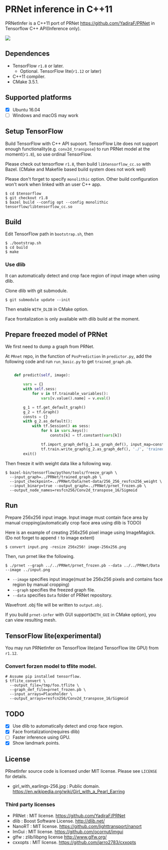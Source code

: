 # PRNet inference in C++11

PRNetInfer is a C++11 port of PRNet https://github.com/YadiraF/PRNet in Tensorflow C++ API(Inference only).

![](images/earing-result.jpg)

## Dependences

* TensorFlow `r1.8` or later.
  * Optional. TensorFlow lite(`r1.12` or later)
* C++11 compiler.
* CMake 3.5.1.

## Supported platforms

* [x] Ubuntu 16.04
* [ ] Windows and macOS may work

## Setup TensorFlow

Build TensorFlow with C++ API supoort.
TensorFlow Lite does not support enough functionality(e.g. `conv2d_transpose`) to run PRNet model at the moment(`r1.8`), so use ordinal TensorFlow.

Please check out tensorflow `r1.8`, then build `libtensorflow_cc.so` with Bazel.
(CMake and Makefile based build system does not work well)

Please don't forget to specify `monolithic` option. Other build configuration won't work when linked with an user C++ app.

```
$ cd $tensorflow
$ git checkout r1.8
$ bazel build --config opt --config monolithic tensorflow/libtensorflow_cc.so
```

## Build

Edit TensorFlow path in `bootstrap.sh`, then

```
$ ./bootstrap.sh
$ cd build
$ make
```

### Use dlib

It can automatically detect and crop face region of input image when using dlib.

Clone dlib with git submodule.

```
$ git submodule update --init
```

Then enable `WITH_DLIB` in CMake option.

Face frontalization is only available with dlib build at the moment.


## Prepare freezed model of PRNet

We first need to dump a graph from PRNet.

At `PRnet` repo, in the function of `PosPrediction` in `predictor.py`, add the following code and run `run_basic.py` to get `trained_graph.pb`.

```py

    def predict(self, image):

        vars = {}
        with self.sess:
            for v in tf.trainable_variables():
                vars[v.value().name] = v.eval()

        g_1 = tf.get_default_graph()
        g_2 = tf.Graph()
        consts = {}
        with g_2.as_default():
            with tf.Session() as sess:
                for k in vars.keys():
                    consts[k] = tf.constant(vars[k])

                tf.import_graph_def(g_1.as_graph_def(), input_map=consts, name="")
                tf.train.write_graph(g_2.as_graph_def(), './', 'trained_graph.pb', as_text=False)
        exit()
```


Then freeze it with weight data like a following way.

```
$ bazel-bin/tensorflow/python/tools/freeze_graph \
  --input_graph=../PRNet/trained_graph.pb \
  --input_checkpoint=../PRNet/Data/net-data/256_256_resfcn256_weight \
  --input_binary=true --output_graph=../PRNet/prnet_frozen.pb \
  --output_node_names=resfcn256/Conv2d_transpose_16/Sigmoid
```

## Run

Prepare 256x256 input image. Input image must contain face area by manual cropping(automatically crop face area using dlib is TODO)

Here is an example of creating 256x256 pixel image using ImageMagick.
(Do not forget to append `!` to image extent)

```
$ convert input.png -resize 256x256! image-256x256.png
```

Then, run prnet like the following.

```
$ ./prnet --graph ../../PRNet/prnet_frozen.pb --data ../../PRNet/Data --image ../input.png
```

* `--image` specifies input image(must be 256x256 pixels and contains face region by manual cropping)
* `--graph` specifies the freezed graph file.
* `--data` specifies `Data` folder of PRNet repository.

Wavefront .obj file will be written to `output.obj`.

If you build `prnet-infer` with GUI support(`WITH_GUI` in CMake option), you can view resulting mesh.


## TensorFlow lite(experimental)

You may run PRNetInfer on TensorFlow lite(and TensorFlow lite GPU) from `r1.12`.

### Convert forzen model to tflite model.

```
# Assume pip installed tensorflow.
$ tflite_convert \
  --output_file=/tmp/foo.tflite \
  --graph_def_file=prnet_frozen.pb \
  --input_arrays=Placeholder \
  --output_arrays=resfcn256/Conv2d_transpose_16/Sigmoid
```

## TODO

* [x] Use dlib to automatically detect and crop face region.
* [x] Face frontalization(requires dlib)
* [ ] Faster inference using GPU.
* [x] Show landmark points.

## License

PRnetInfer source code is licensed under MIT license. Please see `LICENSE` for details.

* girl_with_earlings-256.jpg : Public domain. https://en.wikipedia.org/wiki/Girl_with_a_Pearl_Earring

### Third party licenses

* PRNet : MIT license. https://github.com/YadiraF/PRNet
* dlib : Boost Software License. http://dlib.net/
* NanoRT : MIT license. https://github.com/lighttransport/nanort
* ImGui : MIT license. https://github.com/ocornut/imgui
* glfw : zlib/libpng license http://www.glfw.org/
* cxxopts : MIT license. https://github.com/jarro2783/cxxopts


